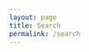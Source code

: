 ```yaml
---
layout: page
title: Search
permalink: /search
---
```


<div id="search"></div>

<link rel="stylesheet" href="https://cdn.jsdelivr.net/npm/@algolia/algoliasearch-netlify-frontend@1/dist/algoliasearchNetlify.css" />
<script type="text/javascript" src="https://cdn.jsdelivr.net/npm/@algolia/algoliasearch-netlify-frontend@1/dist/algoliasearchNetlify.js"></script>
<script type="text/javascript">
  algoliasearchNetlify({
    appId: 'JF08G8WUNK', //切记填写正确
    apiKey: 'b113a01ae9d39bb783055a5d4b01b701', //切记填写正确
    siteId: '0c6e6f1e-28a4-44fd-bf45-60e7113c4fb5', //切记填写正确
    branch: 'master',
    selector: 'div#search',
    placeholder: 'Explore the site...', //搜索框的占位符
    detached: false, //移动视图下，搜索不使用分离模式
    hitsPerPage: 10, //默认返回10个结果
  });
</script>


